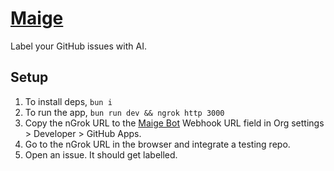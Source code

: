 # [Maige](https://maige.app)

Label your GitHub issues with AI.

## Setup

1. To install deps, `bun i`
2. To run the app, `bun run dev && ngrok http 3000`
3. Copy the nGrok URL to the [Maige Bot](https://github.com/organizations/rubriclab/settings/apps/dev-maige-bot) Webhook URL field in Org settings > Developer > GitHub Apps.
4. Go to the nGrok URL in the browser and integrate a testing repo.
5. Open an issue. It should get labelled.
